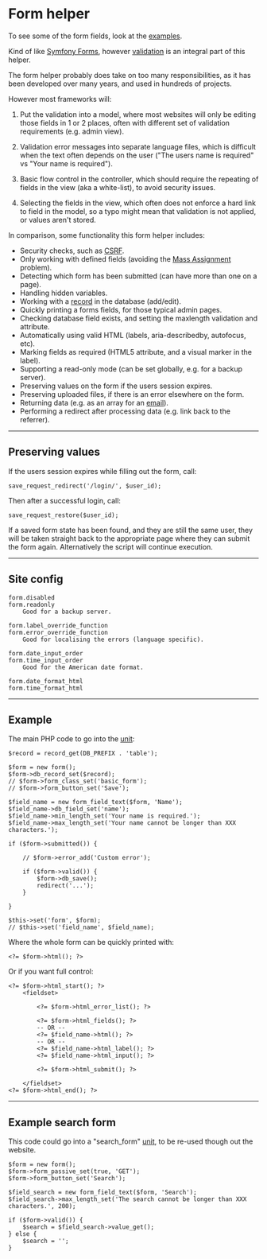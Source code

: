 # Form helper

To see some of the form fields, look at the [examples](/examples/form/).

Kind of like [Symfony Forms](http://symfony.com/doc/2.0/book/forms.html), however [validation](http://symfony.com/doc/2.0/book/validation.html) is an integral part of this helper.

The form helper probably does take on too many responsibilities, as it has been developed over many years, and used in hundreds of projects.

However most frameworks will:

1. Put the validation into a model, where most websites will only be editing those fields in 1 or 2 places, often with different set of validation requirements (e.g. admin view).

2. Validation error messages into separate language files, which is difficult when the text often depends on the user ("The users name is required" vs "Your name is required").

3. Basic flow control in the controller, which should require the repeating of fields in the view (aka a white-list), to avoid security issues.

4. Selecting the fields in the view, which often does not enforce a hard link to field in the model, so a typo might mean that validation is not applied, or values aren't stored.

In comparison, some functionality this form helper includes:

- Security checks, such as [CSRF](../../doc/security/csrf.md).
- Only working with defined fields (avoiding the [Mass Assignment](https://en.wikipedia.org/wiki/Mass_assignment_vulnerability) problem).
- Detecting which form has been submitted (can have more than one on a page).
- Handling hidden variables.
- Working with a [record](../../doc/helpers/record.md) in the database (add/edit).
- Quickly printing a forms fields, for those typical admin pages.
- Checking database field exists, and setting the maxlength validation and attribute.
- Automatically using valid HTML (labels, aria-describedby, autofocus, etc).
- Marking fields as required (HTML5 attribute, and a visual marker in the label).
- Supporting a read-only mode (can be set globally, e.g. for a backup server).
- Preserving values on the form if the users session expires.
- Preserving uploaded files, if there is an error elsewhere on the form.
- Returning data (e.g. as an array for an [email](../../doc/helpers/email.md)).
- Performing a redirect after processing data (e.g. link back to the referrer).

---

## Preserving values

If the users session expires while filling out the form, call:

	save_request_redirect('/login/', $user_id);

Then after a successful login, call:

	save_request_restore($user_id);

If a saved form state has been found, and they are still the same user, they will be taken straight back to the appropriate page where they can submit the form again. Alternatively the script will continue execution.

---

## Site config

	form.disabled
	form.readonly
		Good for a backup server.

	form.label_override_function
	form.error_override_function
		Good for localising the errors (language specific).

	form.date_input_order
	form.time_input_order
		Good for the American date format.

	form.date_format_html
	form.time_format_html

---

## Example

The main PHP code to go into the [unit](../../doc/setup/units.md):

	$record = record_get(DB_PREFIX . 'table');

	$form = new form();
	$form->db_record_set($record);
	// $form->form_class_set('basic_form');
	// $form->form_button_set('Save');

	$field_name = new form_field_text($form, 'Name');
	$field_name->db_field_set('name');
	$field_name->min_length_set('Your name is required.');
	$field_name->max_length_set('Your name cannot be longer than XXX characters.');

	if ($form->submitted()) {

		// $form->error_add('Custom error');

		if ($form->valid()) {
			$form->db_save();
			redirect('...');
		}

	}

	$this->set('form', $form);
	// $this->set('field_name', $field_name);

Where the whole form can be quickly printed with:

	<?= $form->html(); ?>

Or if you want full control:

	<?= $form->html_start(); ?>
		<fieldset>

			<?= $form->html_error_list(); ?>

			<?= $form->html_fields(); ?>
			-- OR --
			<?= $field_name->html(); ?>
			-- OR --
			<?= $field_name->html_label(); ?>
			<?= $field_name->html_input(); ?>

			<?= $form->html_submit(); ?>

		</fieldset>
	<?= $form->html_end(); ?>

---

## Example search form

This code could go into a "search_form" [unit](../../doc/setup/units.md), to be re-used though out the website.

	$form = new form();
	$form->form_passive_set(true, 'GET');
	$form->form_button_set('Search');

	$field_search = new form_field_text($form, 'Search');
	$field_search->max_length_set('The search cannot be longer than XXX characters.', 200);

	if ($form->valid()) {
		$search = $field_search->value_get();
	} else {
		$search = '';
	}
